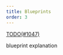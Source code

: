 ```yaml
---
title: Blueprints
order: 3
---
```


[TODO(#1047)](https://github.com/rerun-io/rerun/issues/1047)

blueprint explanation